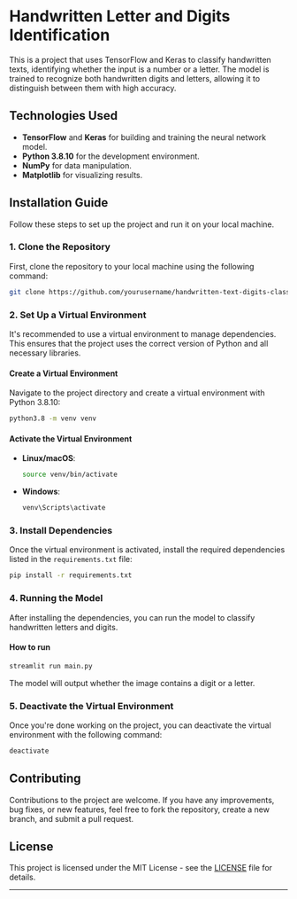# Handwritten Letter and Digits Identification

This is a project that uses TensorFlow and Keras to classify handwritten texts, identifying whether the input is a number or a letter. The model is trained to recognize both handwritten digits and letters, allowing it to distinguish between them with high accuracy.

## Technologies Used
- **TensorFlow** and **Keras** for building and training the neural network model.
- **Python 3.8.10** for the development environment.
- **NumPy** for data manipulation.
- **Matplotlib** for visualizing results.

## Installation Guide

Follow these steps to set up the project and run it on your local machine.

### 1. Clone the Repository

First, clone the repository to your local machine using the following command:

```bash
git clone https://github.com/yourusername/handwritten-text-digits-classification.git
```

### 2. Set Up a Virtual Environment

It's recommended to use a virtual environment to manage dependencies. This ensures that the project uses the correct version of Python and all necessary libraries.

#### Create a Virtual Environment

Navigate to the project directory and create a virtual environment with Python 3.8.10:

```bash
python3.8 -m venv venv
```

#### Activate the Virtual Environment

- **Linux/macOS**:
  ```bash
  source venv/bin/activate
  ```

- **Windows**:
  ```bash
  venv\Scripts\activate
  ```

### 3. Install Dependencies

Once the virtual environment is activated, install the required dependencies listed in the `requirements.txt` file:

```bash
pip install -r requirements.txt
```

### 4. Running the Model

After installing the dependencies, you can run the model to classify handwritten letters and digits.

#### How to run

```bash
streamlit run main.py
```

The model will output whether the image contains a digit or a letter.

### 5. Deactivate the Virtual Environment

Once you're done working on the project, you can deactivate the virtual environment with the following command:

```bash
deactivate
```

## Contributing

Contributions to the project are welcome. If you have any improvements, bug fixes, or new features, feel free to fork the repository, create a new branch, and submit a pull request.

## License

This project is licensed under the MIT License - see the [LICENSE](LICENSE) file for details.

---

